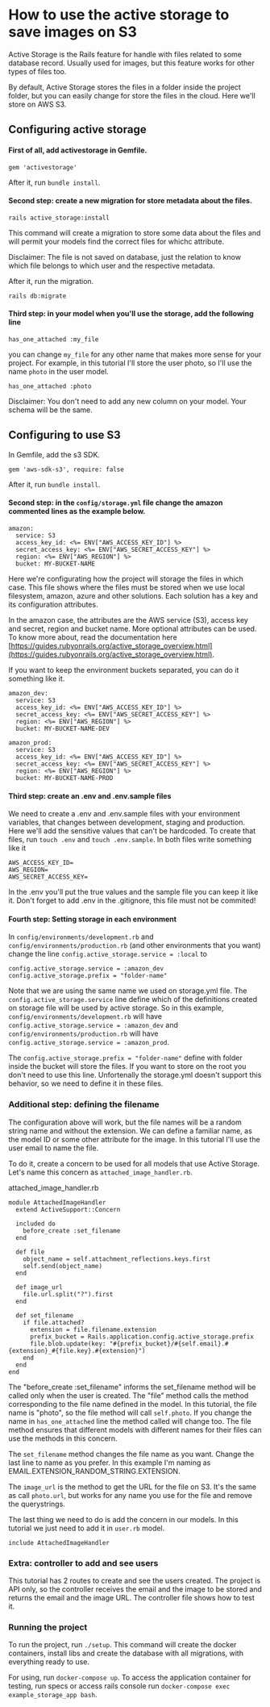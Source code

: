 # How to use the active storage to save images on S3

Active Storage is the Rails feature for handle with files related to some database record. Usually used for images, but this feature works for other types of files too.

By default, Active Storage stores the files in a folder inside the project folder, but you can easily change for store the files in the cloud. Here we'll store on AWS S3.

## Configuring active storage

#### First of all, add activestorage in Gemfile.

```
gem 'activestorage'
```

After it, run `bundle install`.

#### Second step: create a new migration for store metadata about the files.

```
rails active_storage:install
```

This command will create a migration to store some data about the files and will permit your models find the correct files for whichc attribute.

Disclaimer: The file is not saved on database, just the relation to know which file belongs to which user and the respective metadata.

After it, run the migration.

```
rails db:migrate
```

#### Third step: in your model when you'll use the storage, add the following line 

```
has_one_attached :my_file
```

you can change `my_file` for any other name that makes more sense for your project. For example, in this tutorial I'll store the user photo, so I'll use the name `photo` in the user model.

```
has_one_attached :photo
```

Disclaimer: You don't need to add any new column on your model. Your schema will be the same.


## Configuring to use S3

In Gemfile, add the s3 SDK.

```
gem 'aws-sdk-s3', require: false
```

After it, run `bundle install`.

#### Second step: in the `config/storage.yml` file change the amazon commented lines as the example below.

```
amazon:
  service: S3
  access_key_id: <%= ENV["AWS_ACCESS_KEY_ID"] %>
  secret_access_key: <%= ENV["AWS_SECRET_ACCESS_KEY"] %>
  region: <%= ENV["AWS_REGION"] %>
  bucket: MY-BUCKET-NAME
```

Here we're configurating how the project will storage the files in which case. This file shows where the files must be stored when we use local filesystem, amazon, azure and other solutions. Each solution has a key and its configuration attributes.

In the amazon case, the attributes are the AWS service (S3), access key and secret, region and bucket name. More optional attributes can be used. To know more about, read the documentation here [https://guides.rubyonrails.org/active_storage_overview.html](https://guides.rubyonrails.org/active_storage_overview.html).

If you want to keep the environment buckets separated, you can do it something like it.

```
amazon_dev:
  service: S3
  access_key_id: <%= ENV["AWS_ACCESS_KEY_ID"] %>
  secret_access_key: <%= ENV["AWS_SECRET_ACCESS_KEY"] %>
  region: <%= ENV["AWS_REGION"] %>
  bucket: MY-BUCKET-NAME-DEV

amazon_prod:
  service: S3
  access_key_id: <%= ENV["AWS_ACCESS_KEY_ID"] %>
  secret_access_key: <%= ENV["AWS_SECRET_ACCESS_KEY"] %>
  region: <%= ENV["AWS_REGION"] %>
  bucket: MY-BUCKET-NAME-PROD
```

#### Third step: create an .env and .env.sample files 

We need to create a .env and .env.sample files with your environment variables, that changes between development, staging and production. Here we'll add the sensitive values that can't be hardcoded. To create that files, run `touch .env` and `touch .env.sample`. In both files write something like it

```
AWS_ACCESS_KEY_ID=
AWS_REGION=
AWS_SECRET_ACCESS_KEY=
```

In the .env you'll put the true values and the sample file you can keep it like it. Don't forget to add .env in the .gitignore, this file must not be commited!

#### Fourth step: Setting storage in each environment

In `config/environments/development.rb` and `config/environments/production.rb` (and other environments that you want) change the line `config.active_storage.service = :local` to

```
config.active_storage.service = :amazon_dev
config.active_storage.prefix = "folder-name"
```

Note that we are using the same name we used on storage.yml file. The `config.active_storage.service` line define which of the definitions created on storage file will be used by active storage. So in this example, `config/environments/development.rb` will have `config.active_storage.service = :amazon_dev` and `config/environments/production.rb` will have `config.active_storage.service = :amazon_prod`.

 The `config.active_storage.prefix = "folder-name"` define with folder inside the bucket will store the files. If you want to store on the root you don't need to use this line. Unfortenally the storage.yml doesn't support this behavior, so we need to define it in these files.

 ### Additional step: defining the filename

 The configuration above will work, but the file names will be a random string name and without the extension. We can define a familiar name, as the model ID or some other attribute for the image. In this tutorial I'll use the user email to name the file. 

To do it, create a concern to be used for all models that use Active Storage. Let's name this concern as `attached_image_handler.rb`.

attached_image_handler.rb
```
module AttachedImageHandler
  extend ActiveSupport::Concern

  included do
    before_create :set_filename
  end

  def file
  	object_name = self.attachment_reflections.keys.first
    self.send(object_name)
  end

  def image_url
    file.url.split("?").first
  end

  def set_filename
  	if file.attached?
      extension = file.filename.extension
      prefix_bucket = Rails.application.config.active_storage.prefix
      file.blob.update(key: "#{prefix_bucket}/#{self.email}.#{extension}_#{file.key}.#{extension}")
    end
  end
end
```

The "before_create :set_filename" informs the set_filename method will be called only when the user is created. The "file" method calls the method corresponding to the file name defined in the model. In this tutorial, the file name is "photo", so the file method will call `self.photo`. If you change the name in `has_one_attached` line the method called will change too. The file method ensures that different models with different names for their files can use the methods in this concern.

The `set_filename` method changes the file name as you want. Change the last line to name as you prefer. In this example I'm naming as EMAIL.EXTENSION_RANDOM_STRING.EXTENSION.

The `image_url` is the method to get the URL for the file on S3. It's the same as call `photo.url`, but works for any name you use for the file and remove the querystrings.

The last thing we need to do is add the concern in our models. In this tutorial we just need to add it in `user.rb` model.

```
include AttachedImageHandler
```

### Extra: controller to add and see users

This tutorial has 2 routes to create and see the users created. The project is API only, so the controller receives the email and the image to be stored and returns the email and the image URL. The controller file shows how to test it.

### Running the project

To run the project, run `./setup`. This command will create the docker containers, install libs and create the database with all migrations, with everything ready to use.

For using, run `docker-compose up`. To access the application container for testing, run specs or access rails console run `docker-compose exec example_storage_app bash`.
